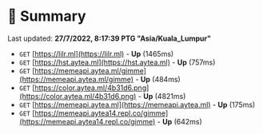 # 📖 Summary
Last updated: **27/7/2022, 8:17:39 PTG "Asia/Kuala_Lumpur"**

- `GET` [https://lilr.ml](https://lilr.ml) - **Up** (1465ms)
- `GET` [https://hst.aytea.ml](https://hst.aytea.ml) - **Up** (757ms)
- `GET` [https://memeapi.aytea.ml/gimme](https://memeapi.aytea.ml/gimme) - **Up** (484ms)
- `GET` [https://color.aytea.ml/4b31d6.png](https://color.aytea.ml/4b31d6.png) - **Up** (4821ms)
- `GET` [https://memeapi.aytea.ml](https://memeapi.aytea.ml) - **Up** (175ms)
- `GET` [https://memeapi.aytea14.repl.co/gimme](https://memeapi.aytea14.repl.co/gimme) - **Up** (642ms)
